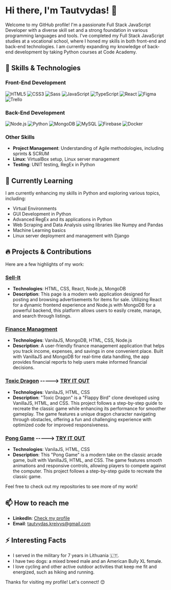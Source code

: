 # Hi there, I'm Tautvydas! 👋

Welcome to my GitHub profile! I'm a passionate Full Stack JavaScript Developer with a diverse skill set and a strong foundation in various programming languages and tools. I've completed my Full Stack JavaScript studies at a vocational school, where I honed my skills in both front-end and back-end technologies. I am currently expanding my knowledge of back-end development by taking Python courses at Code Academy.

## 🚀 Skills & Technologies

### Front-End Development
<p>
  <img src="https://img.shields.io/badge/HTML5-%23E34F26.svg?&style=for-the-badge&logo=html5&logoColor=white" alt="HTML5" />
  <img src="https://img.shields.io/badge/CSS3-%231572B6.svg?&style=for-the-badge&logo=css3&logoColor=white" alt="CSS3" />
  <img src="https://img.shields.io/badge/Sass-%23CC6699.svg?&style=for-the-badge&logo=sass&logoColor=white" alt="Sass" />
  <img src="https://img.shields.io/badge/JavaScript-%23F7DF1E.svg?&style=for-the-badge&logo=javascript&logoColor=black" alt="JavaScript" />
  <img src="https://img.shields.io/badge/TypeScript-%23007ACC.svg?&style=for-the-badge&logo=typescript&logoColor=white" alt="TypeScript" />
  <img src="https://img.shields.io/badge/React-%2320232a.svg?&style=for-the-badge&logo=react&logoColor=%2361DAFB" alt="React" />
  <img src="https://img.shields.io/badge/Figma-%23F24E1E.svg?&style=for-the-badge&logo=figma&logoColor=white" alt="Figma" />
  <img src="https://img.shields.io/badge/Trello-%230079BF.svg?&style=for-the-badge&logo=trello&logoColor=white" alt="Trello" />
</p>

### Back-End Development
<p>
  <img src="https://img.shields.io/badge/Node.js-%23339933.svg?&style=for-the-badge&logo=nodedotjs&logoColor=white" alt="Node.js" />
  <img src="https://img.shields.io/badge/Python-%233776AB.svg?&style=for-the-badge&logo=python&logoColor=white" alt="Python" />
  <!--<img src="https://img.shields.io/badge/Django-%23092E20.svg?&style=for-the-badge&logo=django&logoColor=white" alt="Django" />-->
  <img src="https://img.shields.io/badge/MongoDB-%2347A248.svg?&style=for-the-badge&logo=mongodb&logoColor=white" alt="MongoDB" />
  <img src="https://img.shields.io/badge/MySQL-%234479A1.svg?&style=for-the-badge&logo=mysql&logoColor=white" alt="MySQL" />
  <img src="https://img.shields.io/badge/Firebase-%23FFCA28.svg?&style=for-the-badge&logo=firebase&logoColor=black" alt="Firebase" />
  <img src="https://img.shields.io/badge/Docker-%232496ED.svg?&style=for-the-badge&logo=docker&logoColor=white" alt="Docker" />
</p>
<!--
### Data Science & Machine Learning
<p>
  <img src="https://img.shields.io/badge/NumPy-%23013243.svg?&style=for-the-badge&logo=numpy&logoColor=white" alt="NumPy" />
  <img src="https://img.shields.io/badge/Pandas-%23150458.svg?&style=for-the-badge&logo=pandas&logoColor=white" alt="Pandas" />
  <img src="https://img.shields.io/badge/Machine%20Learning-%23FF6F00.svg?&style=for-the-badge&logo=tensorflow&logoColor=white" alt="Machine Learning" />
</p>-->

### Other Skills
- **Project Management**: Understanding of Agile methodologies, including sprints & SCRUM
- **Linux**: VirtualBox setup, Linux server management
- **Testing**: UNIT testing, RegEx in Python

## 🌱 Currently Learning
I am currently enhancing my skills in Python and exploring various topics, including:
- Virtual Environments
- GUI Development in Python
- Advanced RegEx and its applications in Python
- Web Scraping and Data Analysis using libraries like Numpy and Pandas
- Machine Learning basics
- Linux server deployment and management with Django

## 🔥 Projects & Contributions
Here are a few highlights of my work:

### [Sell-It](https://github.com/TautvydasKre/ad-page.git)

- **Technologies**: HTML, CSS, React, Node.js, MongoDB
- **Description**:  This page is a modern web application designed for posting and browsing advertisements for items for sale. Utilizing React for a dynamic frontend experience and Node.js with MongoDB for a powerful backend, this platform allows users to easily create, manage, and search through listings. 

### [Finance Managment](https://github.com/TautvydasKre/FinanceManagment.git)
- **Technologies**: VanilaJS, MongoDB, HTML, CSS, Node.js
- **Description**: A user-friendly finance management application that helps you track income, expenses, and savings in one convenient place. Built with VanillaJS and MongoDB for real-time data handling, the app provides financial reports to help users make informed financial decisions.

### [Toxic Dragon](https://github.com/TautvydasKre/Toxic-Dragon.git) -----> [TRY IT OUT](https://toxic-dragon-1gu6jq75d-tautvydas-projects-48b435cb.vercel.app)
- **Technologies**: VanilaJS, HTML, CSS
- **Description**: "Toxic Dragon" is a "Flappy Bird" clone developed using VanillaJS, HTML, and CSS. This project follows a step-by-step guide to recreate the classic game while enhancing its performance for smoother gameplay. The game features a unique dragon character navigating through obstacles, offering a fun and challenging experience with optimized code for improved responsiveness.

### [Pong Game](https://github.com/TautvydasKre/Pong_Game.git) -----> [TRY IT OUT](https://pong-game-azure.vercel.app)
- **Technologies**: VanilaJS, HTML, CSS
- **Description**: This "Pong Game" is a modern take on the classic arcade game, built with VanillaJS, HTML, and CSS. The game features smooth animations and responsive controls, allowing players to compete against the computer. This project follows a step-by-step guide to recreate the classic game.

<!--
### [Pong Game](https://github.com/TautvydasKre/Pong_Game.git) ----.-> [TRY IT OUT](https://pong-game-azure.vercel.app)
- **Technologies**: VanilaJS, HTML, CSS
- **Description**:
-->
<!--(https://pong-game-azure.vercel.app) -->

Feel free to check out my repositories to see more of my work!

## 📫 How to reach me
- **LinkedIn**: [Check my profile](https://www.linkedin.com/in/tautvydas-kreivys)
- **Email**: [tautvydas.kreivys@gmail.com](mailto:tautvydas.kreivys@gmail.com)

## ⚡ Interesting Facts
- I served in the military for 7 years in Lithuania 🇱🇹.
- I have two dogs: a mixed breed male and an American Bully XL female.
- I love cycling and other active outdoor activities that keep me fit and energized, such as hiking and running.

Thanks for visiting my profile! Let's connect! 😊

